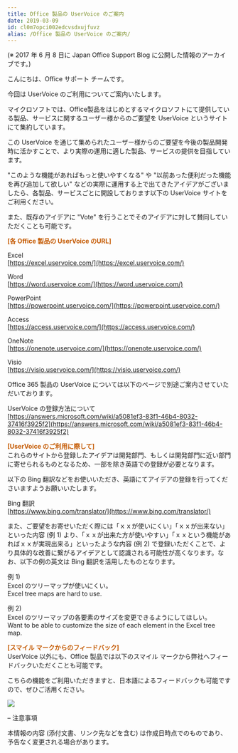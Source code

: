 ```yaml
---
title: Office 製品の UserVoice のご案内
date: 2019-03-09
id: cl0m7opci002edcvsdxujfuvz
alias: /Office 製品の UserVoice のご案内/
---
```


(※ 2017 年 6 月 8 日に Japan Office Support Blog に公開した情報のアーカイブです。)

こんにちは、Office サポート チームです。  
  
今回は UserVoice のご利用についてご案内いたします。

マイクロソフトでは、Office製品をはじめとするマイクロソフトにて提供している製品、サービスに関するユーザー様からのご要望を UserVoice というサイトにて集約しています。  
  
この UserVoice を通じて集められたユーザー様からのご要望を今後の製品開発時に活かすことで、より実際の運用に適した製品、サービスの提供を目指しています。

"このような機能があればもっと使いやすくなる" や "以前あった便利だった機能を再び追加して欲しい" などの実際に運用する上で出てきたアイデアがございましたら、各製品、サービスごとに開設しております以下の UserVoice サイトをご利用ください。

また、既存のアイデアに "Vote" を行うことでそのアイデアに対して賛同していただくことも可能です。

<span style="color:#c45900">**\[各 Office 製品の UserVoice のURL\]**</span>

Excel  
[https://excel.uservoice.com/](https://excel.uservoice.com/)

Word  
[https://word.uservoice.com/](https://word.uservoice.com/)

PowerPoint  
[https://powerpoint.uservoice.com/](https://powerpoint.uservoice.com/)

Access  
[https://access.uservoice.com/](https://access.uservoice.com/)

OneNote  
[https://onenote.uservoice.com/](https://onenote.uservoice.com/)

Visio  
[https://visio.uservoice.com/](https://visio.uservoice.com/)

Office 365 製品の UserVoice については以下のページで別途ご案内させていただいております。  
  
UserVoice の登録方法について  
[https://answers.microsoft.com/wiki/a5081ef3-83f1-46b4-8032-37416f3925f2](https://answers.microsoft.com/wiki/a5081ef3-83f1-46b4-8032-37416f3925f2)

<span style="color:#c45900">**\[UserVoice のご利用に際して\]**</span>  
これらのサイトから登録したアイデアは開発部門、もしくは開発部門に近い部門に寄せられるものとなるため、一部を除き英語での登録が必要となります。  
  
以下の Bing 翻訳などをお使いいただき、英語にてアイデアの登録を行ってくださいますようお願いいたします。

Bing 翻訳  
[https://www.bing.com/translator/](https://www.bing.com/translator/)

また、ご要望をお寄せいただく際には「ｘｘが使いにくい」「ｘｘが出来ない」といった内容 (例 1) より、「ｘｘが出来た方が使いやすい」「ｘｘという機能があればｘｘが実現出来る」といったような内容 (例 2) で登録いただくことで、より具体的な改善に繋がるアイデアとして認識される可能性が高くなります。なお、以下の例の英文は Bing 翻訳を活用したものとなります。

例 1)  
Excel のツリーマップが使いにくい。  
Excel tree maps are hard to use.

例 2)  
Excel のツリーマップの各要素のサイズを変更できるようにしてほしい。  
Want to be able to customize the size of each element in the Excel tree map.

<span style="color:#c45900">**\[スマイル マークからのフィードバック\]**</span>  
UserVoice 以外にも、Office 製品では以下のスマイル マークから弊社へフィードバックいただくことも可能です。  
  
こちらの機能をご利用いただきますと、日本語によるフィードバックも可能ですので、ぜひご活用ください。

![](image1.png)

– 注意事項  
  
本情報の内容 (添付文書、リンク先などを含む) は作成日時点でのものであり、予告なく変更される場合があります。